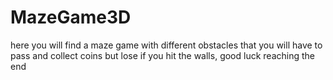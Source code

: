 # MazeGame3D
here you will find a maze game with different obstacles that you will have to pass and collect coins but lose if you hit the walls, good luck reaching the end
